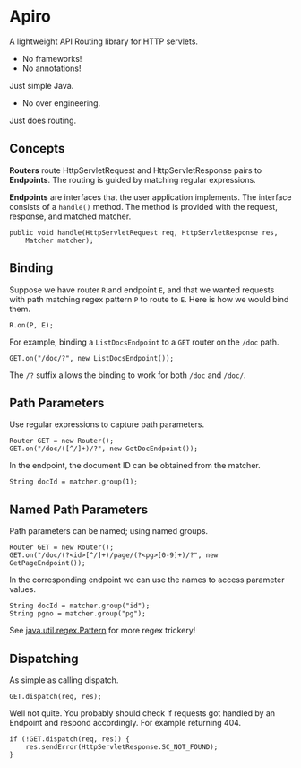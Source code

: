 # Apiro

A lightweight API Routing library for HTTP servlets.

  - No frameworks!
  - No annotations!

Just simple Java.

  - No over engineering.

Just does routing.

## Concepts

__Routers__ route HttpServletRequest and HttpServletResponse pairs to
__Endpoints__. The routing is guided by matching regular expressions.

__Endpoints__ are interfaces that the user application implements. The interface
consists of a `handle()` method. The method is provided with the request,
response, and matched matcher.

    public void handle(HttpServletRequest req, HttpServletResponse res,
        Matcher matcher);

## Binding

Suppose we have router `R` and endpoint `E`, and that we wanted requests with
path matching regex pattern `P` to route to `E`. Here is how we would bind them.

    R.on(P, E);

For example, binding a `ListDocsEndpoint` to a `GET` router on the `/doc` path.

    GET.on("/doc/?", new ListDocsEndpoint());

The `/?` suffix allows the binding to work for both `/doc` and `/doc/`.

## Path Parameters

Use regular expressions to capture path parameters.

    Router GET = new Router();
    GET.on("/doc/([^/]+)/?", new GetDocEndpoint());

In the endpoint, the document ID can be obtained from the matcher.

    String docId = matcher.group(1);

## Named Path Parameters

Path parameters can be named; using named groups.

    Router GET = new Router();
    GET.on("/doc/(?<id>[^/]+)/page/(?<pg>[0-9]+)/?", new GetPageEndpoint());

In the corresponding endpoint we can use the names to access parameter values.

    String docId = matcher.group("id");
    String pgno = matcher.group("pg");

See [java.util.regex.Pattern](http://docs.oracle.com/javase/7/docs/api/java/util/regex/Pattern.html) for more regex trickery!

## Dispatching

As simple as calling dispatch.

    GET.dispatch(req, res);

Well not quite. You probably should check if requests got handled by an
Endpoint and respond accordingly. For example returning 404.

    if (!GET.dispatch(req, res)) {
        res.sendError(HttpServletResponse.SC_NOT_FOUND);
    }
